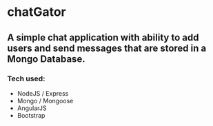# chatGator

## A simple chat application with ability to add users and send messages that are stored in a Mongo Database.

### Tech used:

- NodeJS / Express
- Mongo / Mongoose
- AngularJS
- Bootstrap
